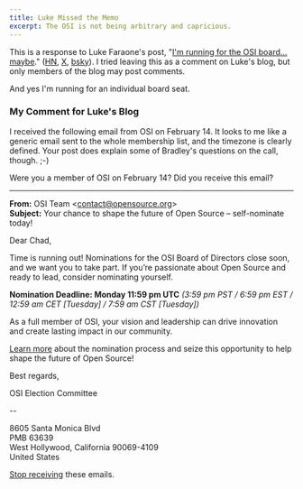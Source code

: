 ```yaml
---
title: Luke Missed the Memo
excerpt: The OSI is not being arbitrary and capricious.
---
```


This is a response to Luke Faraone's post, "[I'm running for the OSI board...
maybe](https://blog.luke.wf/2025/02/im-running-for-osi-board-maybe.html)."
([HN](https://news.ycombinator.com/item?id=43121920),
[X](https://x.com/lfaraone/status/1892719576137294167),
[bsky](https://bsky.app/profile/lwf.bsky.social/post/3linixuf7s22e)). 
I tried
leaving this as a comment on Luke's blog, but only members of the blog may post
comments.

And yes I'm running for an individual board seat.

### My Comment for Luke's Blog

I received the following email from OSI on February 14. It looks to me like a
generic email sent to the whole membership list, and the timezone is clearly
defined. Your post does explain some of Bradley's questions on the call,
though. ;-)

Were you a member of OSI on February 14? Did you receive this email?

----

<b>From:</b> OSI Team <contact@opensource.org\>  
<b>Subject:</b> Your chance to shape the future of Open Source – self-nominate today!

Dear Chad,

Time is running out! Nominations for the OSI Board of Directors close soon, and
we want you to take part. If you’re passionate about Open Source and ready to
lead, consider nominating yourself.

<b>Nomination Deadline: Monday 11:59 pm UTC</b> *(3:59 pm PST / 6:59 pm EST / 12:59 am
CET [Tuesday] / 7:59 am CST [Tuesday])*

As a full member of OSI, your vision and leadership can drive innovation and
create lasting impact in our community.

[Learn
more](https://opensource.org/about/board-of-directors/elections/individual)
about the nomination process and seize this opportunity to help shape the
future of Open Source!

 

Best regards,

OSI Election Committee

--

8605 Santa Monica Blvd  
PMB 63639  
West Hollywood, California 90069-4109  
United States

[Stop receiving](https://members.opensource.org/civicrm/mailing/unsubscribe/) these emails.
